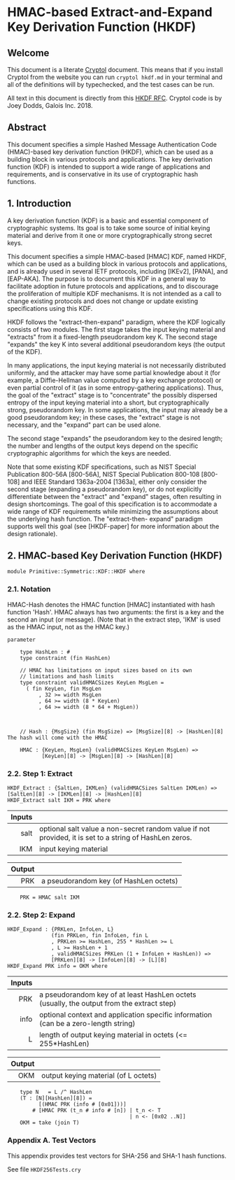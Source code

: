 <!---
 - @copyright Galois, Inc.
 - @author Aaron Tomb
 --->
# HMAC-based Extract-and-Expand Key Derivation Function (HKDF)

## Welcome

This document is a literate [Cryptol](https://cryptol.net/) document. This means that if you install Cryptol from the website you can run ```cryptol hkdf.md``` in your terminal and all of the definitions will by typechecked, and the test cases can be run.

All text in this document is directly from this [HKDF RFC](https://tools.ietf.org/html/rfc5869). Cryptol code is by Joey Dodds, Galois Inc. 2018.

## Abstract

This document specifies a simple Hashed Message Authentication Code
(HMAC)-based key derivation function (HKDF), which can be used as a
building block in various protocols and applications.  The key
derivation function (KDF) is intended to support a wide range of
applications and requirements, and is conservative in its use of
cryptographic hash functions.

## 1.  Introduction
A key derivation function (KDF) is a basic and essential component of
cryptographic systems.  Its goal is to take some source of initial
keying material and derive from it one or more cryptographically
strong secret keys.

This document specifies a simple HMAC-based [HMAC] KDF, named HKDF,
which can be used as a building block in various protocols and
applications, and is already used in several IETF protocols,
including [IKEv2], [PANA], and [EAP-AKA].  The purpose is to document
this KDF in a general way to facilitate adoption in future protocols
and applications, and to discourage the proliferation of multiple KDF
mechanisms.  It is not intended as a call to change existing
protocols and does not change or update existing specifications using
this KDF.

HKDF follows the "extract-then-expand" paradigm, where the KDF
logically consists of two modules.  The first stage takes the input
keying material and "extracts" from it a fixed-length pseudorandom
key K.  The second stage "expands" the key K into several additional
pseudorandom keys (the output of the KDF).

In many applications, the input keying material is not necessarily
distributed uniformly, and the attacker may have some partial
knowledge about it (for example, a Diffie-Hellman value computed by a
key exchange protocol) or even partial control of it (as in some
entropy-gathering applications).  Thus, the goal of the "extract"
stage is to "concentrate" the possibly dispersed entropy of the input
keying material into a short, but cryptographically strong,
pseudorandom key.  In some applications, the input may already be a
good pseudorandom key; in these cases, the "extract" stage is not
necessary, and the "expand" part can be used alone.

The second stage "expands" the pseudorandom key to the desired
length; the number and lengths of the output keys depend on the
specific cryptographic algorithms for which the keys are needed.

Note that some existing KDF specifications, such as NIST Special
Publication 800-56A [800-56A], NIST Special Publication 800-108
[800-108] and IEEE Standard 1363a-2004 [1363a], either only consider
the second stage (expanding a pseudorandom key), or do not explicitly
differentiate between the "extract" and "expand" stages, often
resulting in design shortcomings.  The goal of this specification is
to accommodate a wide range of KDF requirements while minimizing the
assumptions about the underlying hash function.  The "extract-then-
expand" paradigm supports well this goal (see [HKDF-paper] for more
information about the design rationale).

## 2. HMAC-based Key Derivation Function (HKDF)

```cryptol
module Primitive::Symmetric::KDF::HKDF where
```

### 2.1.  Notation

HMAC-Hash denotes the HMAC function [HMAC] instantiated with hash
function 'Hash'.  HMAC always has two arguments: the first is a key
and the second an input (or message).  (Note that in the extract
step, 'IKM' is used as the HMAC input, not as the HMAC key.)


```cryptol
parameter

    type HashLen : #
    type constraint (fin HashLen)

    // HMAC has limitations on input sizes based on its own
    // limitations and hash limits
    type constraint validHMACSizes KeyLen MsgLen =
      ( fin KeyLen, fin MsgLen
          , 32 >= width MsgLen
          , 64 >= width (8 * KeyLen)
          , 64 >= width (8 * 64 + MsgLen))



    // Hash : {MsgSize} (fin MsgSize) => [MsgSize][8] -> [HashLen][8] The hash will come with the HMAC

    HMAC : {KeyLen, MsgLen} (validHMACSizes KeyLen MsgLen) =>
           [KeyLen][8] -> [MsgLen][8] -> [HashLen][8]
```

### 2.2.  Step 1: Extract

```cryptol
HKDF_Extract : {SaltLen, IKMLen} (validHMACSizes SaltLen IKMLen) => [SaltLen][8] -> [IKMLen][8] -> [HashLen][8]
HKDF_Extract salt IKM = PRK where
```

| Inputs  |                                                                                                           |
|--------:|-----------------------------------------------------------------------------------------------------------|
|  salt   | optional salt value a non-secret random value if not provided, it is set to a string of HashLen zeros.    |
|  IKM    | input keying material                                                                                     |

| Output |                                        |
|-------:|----------------------------------------|
| PRK    | a pseudorandom key (of HashLen octets) |

```cryptol
    PRK = HMAC salt IKM
```

### 2.2.  Step 2: Expand

```cryptol
HKDF_Expand : {PRKLen, InfoLen, L}
              (fin PRKLen, fin InfoLen, fin L
              , PRKLen >= HashLen, 255 * HashLen >= L
              , L >= HashLen + 1
              , validHMACSizes PRKLen (1 + InfoLen + HashLen)) =>
              [PRKLen][8] -> [InfoLen][8] -> [L][8]
HKDF_Expand PRK info = OKM where
```
| Inputs  |                                                                                                           |
|--------:|-----------------------------------------------------------------------------------------------------------|
|  PRK    | a pseudorandom key of at least HashLen octets (usually, the output from the extract step)                 |
|  info   | optional context and application specific information (can be a zero-length string)                       |
|  L      | length of output keying material in octets (<= 255*HashLen)

| Output |                                        |
|-------:|----------------------------------------|
| OKM    |  output keying material (of L octets)  |

```cryptol
    type N   = L /^ HashLen
    (T : [N][HashLen][8]) =
          [(HMAC PRK (info # [0x01]))]
        # [HMAC PRK (t_n # info # [n]) | t_n <- T
                                       | n <- [0x02 ..N]]
    OKM = take (join T)
```

### Appendix A.  Test Vectors

This appendix provides test vectors for SHA-256 and SHA-1 hash
   functions.

See file ```HKDF256Tests.cry```

